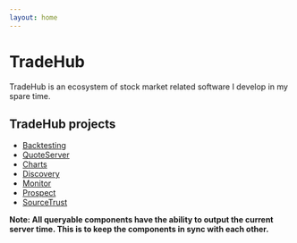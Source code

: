 ```yaml
---
layout: home
---
```


# TradeHub

TradeHub is an ecosystem of stock market related software I develop in my spare time.

## TradeHub projects

* [Backtesting](projects/backtesting)
* [QuoteServer](projects/quoteserver)
* [Charts](projects/charts)
* [Discovery](projects/discovery)
* [Monitor](projects/monitor)
* [Prospect](projects/prospect)
* [SourceTrust](projects/sourcetrust)

**Note: All queryable components have the ability to output the current server time. This is to keep the components in sync with each other.**

